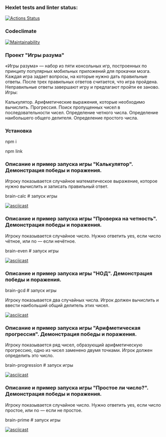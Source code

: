 ### Hexlet tests and linter status:
[![Actions Status](https://github.com/GeorgyKomkov/frontend-project-44/workflows/hexlet-check/badge.svg)](https://github.com/GeorgyKomkov/frontend-project-44/actions)
### Codeclimate
[![Maintainability](https://api.codeclimate.com/v1/badges/d9da70fb7c11dbb864d2/maintainability)](https://codeclimate.com/github/GeorgyKomkov/frontend-project-44/maintainability)
 ### Проект "Игры разума"

 «Игры разума» — набор из пяти консольных игр, построенных по принципу популярных мобильных приложений для прокачки мозга. Каждая игра задает вопросы, на которые нужно дать правильные ответы. После трех правильных ответов считается, что игра пройдена. Неправильные ответы завершают игру и предлагают пройти ее заново. Игры:

 Калькулятор. Арифметические выражения, которые необходимо вычислить.
 Прогрессия. Поиск пропущенных чисел в последовательности чисел.
 Определение четного числа.
 Определение наибольшего общего делителя.
Определение простого числа.

 ### Установка

 npm i

 npm link


 ### Описание и пример запуска игры "Калькулятор". Демонстрация победы и поражения.
 Игроку показывается случайное математическое выражение, которое нужно вычислить и записать правильный ответ.


 brain-calc  # запуск игры 

 [![asciicast](https://asciinema.org/a/8reDZZcmUBw0OfkAMT8T3rbK7.png)]( https://asciinema.org/a/BBNlT8ZTkTFJQKGdp7vqvzzB8)
  
 ### Описание и пример запуска игры "Проверка на четность". Демонстрация победы и поражения.

 Игроку показывается случайное число. Нужно ответить yes, если число чётное, или no — если нечётное.

 brain-even # запуск игры

 [![asciicast](https://asciinema.org/a/gUVUIkbHHmiGZOR4g2kYv830g.png)]( https://asciinema.org/a/gUVUIkbHHmiGZOR4g2kYv830g)




 ### Описание и пример запуска игры "НОД". Демонстрация победы и поражения.

 brain-gcd # запуск игры
 
 Игроку показывается два случайных числа. Игрок должен вычислить и ввести наибольший общий делитель этих чисел.

 [![asciicast](https://asciinema.org/a/Ue8xdIN5QmRoZWXqMdSrvoXii.png)]( https://asciinema.org/a/Ue8xdIN5QmRoZWXqMdSrvoXii)




 ### Описание и пример запуска игры "Арифметическая прогрессия". Демонстрация победы и поражения.
 Игроку показывается ряд чисел, образующий арифметическую прогрессию, одно из чисел заменено двумя точками. Игрок должен определить это число.

 brain-progression # запуск игры

 [![asciicast](https://asciinema.org/a/qaHGOpU3DL0LiVkgXHSze1zE0.png)](https://asciinema.org/a/qaHGOpU3DL0LiVkgXHSze1zE0)


 ### Описание и пример запуска игры "Простое ли число?". Демонстрация победы и поражения.

 Игроку показывается случайное число. Нужно ответить yes, если число простое, или no — если не простое.

 brain-prime # запуск игры

 [![asciicast](https://asciinema.org/a/m3B99IprZq55SOlJt4IwOodj1.png)](https://asciinema.org/a/m3B99IprZq55SOlJt4IwOodj1)